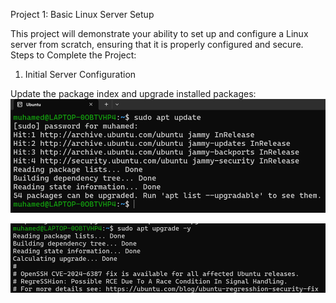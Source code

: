 Project 1: Basic Linux Server Setup

This project will demonstrate your ability to set up and configure a Linux server from scratch, ensuring that it is properly configured and secure. Steps to Complete the Project:

1.	Initial Server Configuration
   
   Update the package index and upgrade installed packages: 
   ![Screenshot1](screenshots/1.png)

   ![Screenshot1](screenshots/Picture2.png)


